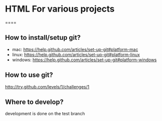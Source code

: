 # HTML For various projects
====

## How to install/setup git?
- mac: https://help.github.com/articles/set-up-git#platform-mac
- linux: https://help.github.com/articles/set-up-git#platform-linux
- windows: https://help.github.com/articles/set-up-git#platform-windows

## How to use git?
http://try.github.com/levels/1/challenges/1

## Where to develop?
development is done on the test branch
